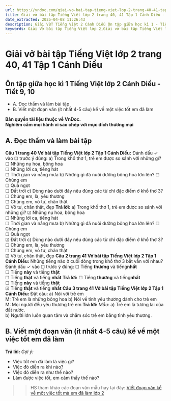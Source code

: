 ```yaml
---
url: https://vndoc.com/giai-vo-bai-tap-tieng-viet-lop-2-trang-40-41-tap-1-canh-dieu-321278
title: Giải vở bài tập Tiếng Việt lớp 2 trang 40, 41 Tập 1 Cánh Diều - VnDoc.com
date_extracted: 2025-04-08 11:26:43
description: Giải VBT Tiếng Việt 2 Cánh Diều Ôn tập giữa học kì 1 - Tiết 9, 10 trang 40 được biên soạn nhằm giúp các em HS học tập tốt môn Tiếng Việt lớp 2 Cánh Diều. Mời các bạn tham khảo.
keywords: Giải Vở bài tập Tiếng Việt lớp 2,Giải vở bài tập Tiếng Việt lớp 2 trang 40 Tập 1 Cánh Diều,Giải Ôn tập giữa học kì 1 Tiếng Việt lớp 2 Cánh Diều Vở bài tập,Ôn tập giữa học kì 1 lớp 2 Vở bài tập,Giải VBT Tiếng Việt lớp 2 Tập 1 trang 40 Cánh Diều,Giải Ôn tập giữa kì 1 Tiếng Việt lớp 2 Cánh Diều,Giải vbt Tiếng Việt lớp 2
---
```


# Giải vở bài tập Tiếng Việt lớp 2 trang 40, 41 Tập 1 Cánh Diều
## **Ôn tập giữa học kì 1 Tiếng Việt lớp 2 Cánh Diều - Tiết 9, 10**
  * A. Đọc thầm và làm bài tập
  * B. Viết một đoạn văn \(ít nhất 4-5 câu\) kể về một việc tốt em đã làm

**Bản quyền tài liệu thuộc về VnDoc.**  
**Nghiêm cấm mọi hành vi sao chép với mục đích thương mại**
## **A. Đọc thầm và làm bài tập**
**Câu 1 trang 40 Vở bài tập Tiếng Việt lớp 2 Tập 1 Cánh Diều:** Đánh dấu ✓ vào ☐ trước ý đúng:
a\) Trong khổ thơ 1, trẻ em được so sánh với những gì?
☐ Những nụ hoa, bông hoa  
☐ Những lời ca, tiếng hát  
☐ Thời gian và nắng mưa
b\) Những gì đã nuôi dưỡng bông hoa lớn lên?
☐ Chúng em  
☐ Quả ngọt  
☐ Đất trời
c\) Dòng nào dưới đây nêu đúng các từ chỉ đặc điểm ở khổ thơ 3?
☐ Chúng em, là, yêu thương  
☐ Chúng em, vô tư, chân thật  
☐ Vô tư, chân thật, đẹp
**Trả lời:**
a\) Trong khổ thơ 1, trẻ em được so sánh với những gì?
☑ Những nụ hoa, bông hoa  
☐ Những lời ca, tiếng hát  
☐ Thời gian và nắng mưa
b\) Những gì đã nuôi dưỡng bông hoa lớn lên?
☐ Chúng em  
☐ Quả ngọt  
☑ Đất trời
c\) Dòng nào dưới đây nêu đúng các từ chỉ đặc điểm ở khổ thơ 3?
☐ Chúng em, là, yêu thương  
☐ Chúng em, vô tư, chân thật  
☑ Vô tư, chân thật, đẹp
**Câu 2 trang 41 Vở bài tập Tiếng Việt lớp 2 Tập 1 Cánh Diều:** Những tiếng nào ở cuối dòng trong khổ thơ 3 bắt vần với nhau? Đánh dấu ✓ vào ☐ trước ý đúng:
☐ Tiếng **thương** và tiếng**nhất**  
☐ Tiếng **này** và tiếng **thật**  
☐ Tiếng **thật** và tiếng **nhất**
**Trả lời:**
☐ Tiếng **thương** và tiếng**nhất**  
☐ Tiếng **này** và tiếng **thật**  
☑ Tiếng **thật** và tiếng **nhất**
**Câu 3 trang 41 Vở bài tập Tiếng Việt lớp 2 Tập 1 Cánh Diều:** Đặt câu:
a\) Nói với trẻ em  
M: Trẻ em là những bông hoa
b\) Nói về tình yêu thương dành cho trẻ em  
M: Mọi người đều yêu thương trẻ em
**Trả lời:**
_Mẫu:_
a\) Trẻ em là tương lai của đất nước.  
b\) Người lớn luôn quan tâm và chăm sóc trẻ em bằng tình yêu thương.
## **B. Viết một đoạn văn \(ít nhất 4-5 câu\) kể về một việc tốt em đã làm**
**Trả lời:**
_Gợi ý:_
  * Việc tốt em đã làm là việc gì?
  * Việc đó diễn ra khi nào?
  * Việc đó diễn ra như thế nào?
  * Làm được việc tốt, em cảm thấy thế nào?

>> HS tham khảo các đoạn văn mẫu hay tại đây: [Viết đoạn văn kể về một việc tốt mà em đã làm lớp 2](<https://vndoc.com/van-mau-lop-2-ke-ve-mot-viec-lam-tot-cua-em-126881>)
